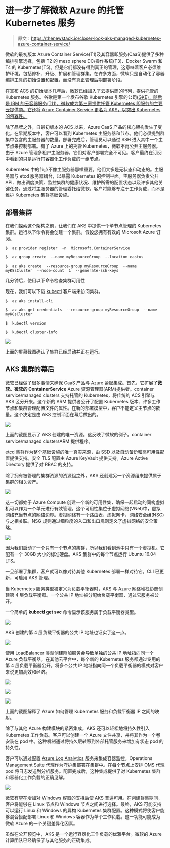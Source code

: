 # 进一步了解微软 Azure 的托管 Kubernetes 服务

> 原文：<https://thenewstack.io/closer-look-aks-managed-kubernetes-azure-container-service/>

微软的最初版本 Azure Container Service(T1)及其容器即服务(CaaS)提供了多种编排引擎选择，包括 T2 的 meso sphere DC/操作系统(T3)、Docker Swarm 和 T4 的 Kubernetes(T5)。但是它们都没有得到真正的管理，这意味着客户必须维护环境，包括修补、升级、扩展和管理群集。在许多方面，微软只是自动化了容器编排工具的初始设置和配置，而没有真正管理后期部署阶段。

在宣布 ACS 的初始版本几年后，[微软](https://azure.microsoft.com/en-us/?v=17.14)已经加入了云提供商的行列，提供托管的 Kubernetes 服务。谷歌是第一个发布谷歌 Kubernetes 引擎的公司[(GKE)，随后是 IBM 的云容器服务](https://cloud.google.com/kubernetes-engine)[(T11)。微软成为第三家提供托管 Kubernetes 即服务的主要云提供商。它还将 Azure Container Service 更名为 AKS，以突出 Kubernetes 的包容性。](https://www.ibm.com/cloud/container-service)

除了品牌之外，自最初版本的 ACS 以来，Azure CaaS 产品的核心架构发生了变化。在早期版本中，客户可以看到 Kubernetes 主服务器和节点。他们必须提到群集中包含的主服务器的数量。部署完成后，管理员可以通过 SSH 进入其中一个主节点来控制部署。有了 Azure 上的托管 Kubernetes，微软不再公开主服务器。由于 Azure 管理多租户主服务器，它们对客户部署完全不可见。客户最终在订阅中看到的只是运行其容器化工作负载的一组节点。

Kubernetes 中的节点不像主服务器那样重要。他们大多是无状态和动态的。主服务器与 etcd 服务器耦合，以暴露 Kubernetes 的控制平面。主服务器负责公开 API、做出调度决策、监控集群的健康状况、维护所需的配置状态以及许多其他关键任务。通过将主服务器的管理委托给微软，客户将能够专注于工作负载，而不是维护 Kubernetes 集群基础设施。

## 部署集群

在我们探索这个架构之前，让我们在 AKS 中提供一个单节点管理的 Kubernetes 集群。运行以下命令将会创建一个集群。假设您拥有有效的 Microsoft Azure 订阅。

```
$  az provider register  -n  Microsoft.ContainerService

$  az group create  --name myResourceGroup  --location eastus

$  az aks create  --resource-group myResourceGroup  --name myK8sCluster  --node-count  1  --generate-ssh-keys

```

几分钟后，使用以下命令检查集群可用性

现在，我们可以下载 [kubectl](https://kubernetes.io/docs/reference/kubectl/overview/) 客户端来访问集群。

```
$  az aks install-cli

$  az aks get-credentials  --resource-group myResourceGroup  --name myK8sCluster

$  kubectl version

$  kubectl cluster-info

```

![](img/0e8eb341ba66787649351a48988c11c0.png)

上面的屏幕截图确认了集群已经启动并正在运行。

## AKS 集群的幕后

微软已经做了很多事情来确保 CaaS 产品与 Azure 紧密集成。首先，它扩展了**微软。微软的 ContainerService** Azure 资源管理器(ARM)提供者。container service/managed clusters 支持托管的 Kubernetes，将传统的 ACS 引擎与 AKS 区分开来。这个新的 ARM 提供者公开了配置 Kubernetes 版本、许多工作节点和集群管理配置文件的属性。在新的部署模型中，客户不能定义主节点的数量。这个决定是由 AKS 控制平面在幕后做出的。

![](img/7500ce21f3280bf159547defe8b3d2cf.png)

上面的截图显示了 AKS 创建的唯一资源。这反映了微软的例子。container service/managed clustersARM 提供程序。

etcd 集群作为整个基础设施的唯一真实来源，由 SSD 以及自动备份和高可用性配置提供支持。安全 TLS 配置由 Azure KeyVault 提供支持。Azure Active Directory 提供了对 RBAC 的支持。

除了拥有被管理的集群资源的资源组之外，AKS 还创建另一个资源组来提供属于集群的相关资产。

![](img/90fbe795e1e2c786e9b856e35d2a3c88.png)

这一切都始于 Azure Compute 创建一个新的可用性集，确保一起启动的同构虚拟机可以作为一个单元进行有效管理。这个可用性集位于虚拟网络(VNet)中，虚拟网络充当节点的网络边界。虚拟网络有一个路由表，虚拟网卡，网络安全组(NSG)与之相关联。NSG 规则通过细粒度的入口和出口规则定义了虚拟网络的安全策略。

![](img/76858169238357cde8b11d68b99644f8.png)

因为我们启动了一个只有一个节点的集群，所以我们看到池中只有一个虚拟机。它配有一个 30GB 大小的标准硬盘。AKS 集群中的每个节点运行 Ubuntu 16.04 LTS。

一旦部署了集群，客户就可以像对待其他 Kubernetes 部署一样对待它。CLI 已更新，可启用 AKS 管理。

当 Kubernetes 服务类型被定义为负载平衡器时，AKS 与 Azure 网络堆栈协商创建第 4 层负载平衡器。一个公共 IP 地址被分配给负载平衡器，通过它服务被公开。

一个简单的 **kubectl get svc** 命令显示该服务属于负载平衡器类型。

![](img/198ef08174a23106ef84ed93618d8a6a.png)

AKS 创建的第 4 层负载平衡器的公共 IP 地址也证实了这一点。

![](img/ab1204ed66fe90f6f1f90b89b71c2817.png)

使用 LoadBalancer 类型创建附加服务会导致单独的公共 IP 地址指向同一个 Azure 负载平衡器。在其他云平台中，每个新的 Kubernetes 服务都通过专用的第 4 层负载平衡器公开。将多个公共 IP 地址指向同一个负载平衡器的模式对客户来说更加高效和经济。

![](img/f399134b829bc5578f37df81990214f7.png)

![](img/b1583d4d58e0e47083be97009c08c6e0.png)

![](img/ca96530acb8c6c726415b213ff07df48.png)

上面的截图解释了 Azure 如何管理 Kubernetes 服务和负载平衡器 IP 之间的映射。

除了与其他 Azure 构建模块的紧密集成，AKS 还可以轻松地将持久性引入 Kubernetes 工作负载。客户可以创建一个 Azure 文件共享，并将其作为一个卷安装在 pod 中。这种机制通过将持久层转移到外部托管服务来增加有状态 pod 的持久性。

客户可以通过配置 [Azure Log Analytics](https://azure.microsoft.com/en-us/services/log-analytics/) 服务来集成容器监控。Operations Management Suite 代理作为守护集部署在集群中。在每个节点上安排 OMS 代理 pod 将日志发送到分析服务。配置完成后，这种集成提供了对 Kubernetes 集群和容器化工作负载的正确见解。

![](img/08033cc52e49612594c1b2dc99ed4217.png)

微软有望在增加对 Windows 容器的支持后使 AKS 普遍可用。在创建群集期间，客户将能够在 Linux 节点和 Windows 节点之间进行选择。最终，AKS 可能支持可以运行 Linux 和 Windows 的异构 Kubernetes 集群配置。这种模式将使客户能够混合搭配部署 Linux 和 Windows 容器作为单个工作负载。这一功能可能成为微软 Azure 的一个关键差异化因素。

虽然在公开预览中，AKS 是一个运行容器化工作负载的优雅平台。微软的 Azure 计算团队已经确保了与其他服务的正确集成。

<svg xmlns:xlink="http://www.w3.org/1999/xlink" viewBox="0 0 68 31" version="1.1"><title>Group</title> <desc>Created with Sketch.</desc></svg>